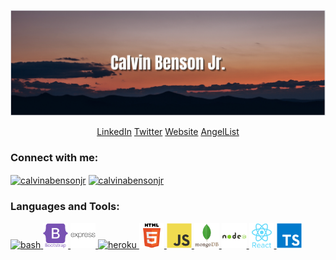 

![banner image](image/name.png)
<section align="center" class="button-group minor-group">
    <a href="https://www.linkedin.com/in/calvinabensonjr/" class="button primary">LinkedIn</a>
    <a href="https://twitter.com/CalvinABensonJr" class="button">Twitter</a>
    <a href="https://calvinbenson.netlify.app/" class="button">Website</a>
    <a href="https://angel.co/u/calvinabensonjr" class="button">AngelList</a>
<section>
<!-- <a href="#" class="button big">Create Project</a> -->
<!-- <a href="#" class="button icon search">Search</a> -->
<!-- <h1 align="center">Hi 👋, I'm Calvin</h1> -->
<!-- <h3 align="center">A Fullstack Developer</h3> -->

<!-- 🔭 I’m currently working on **studenA** -->

<!-- 👨‍💻 All of my projects are available at [https://calvinbenson.netlify.app/](https://calvinbenson.netlify.app/) -->

<!-- 📫 How to reach me **calvinbensonjr@gmail.com** -->

<h3 align="left">Connect with me:</h3>
<p align="left">
<a href="https://twitter.com/calvinabensonjr" target="blank"><img align="center" src="https://raw.githubusercontent.com/rahuldkjain/github-profile-readme-generator/master/src/images/icons/Social/twitter.svg" alt="calvinabensonjr" height="30" width="40" /></a>
<a href="https://linkedin.com/in/calvinabensonjr" target="blank"><img align="center" src="https://raw.githubusercontent.com/rahuldkjain/github-profile-readme-generator/master/src/images/icons/Social/linked-in-alt.svg" alt="calvinabensonjr" height="30" width="40" /></a>
</p>

<h3 align="left">Languages and Tools:</h3>
<p align="left"> <a href="https://www.gnu.org/software/bash/" target="_blank" rel="noreferrer"> <img src="https://www.vectorlogo.zone/logos/gnu_bash/gnu_bash-icon.svg" alt="bash" width="40" height="40"/> </a> <a href="https://getbootstrap.com" target="_blank" rel="noreferrer"> <img src="https://raw.githubusercontent.com/devicons/devicon/master/icons/bootstrap/bootstrap-plain-wordmark.svg" alt="bootstrap" width="40" height="40"/> </a> <a href="https://expressjs.com" target="_blank" rel="noreferrer"> <img src="https://raw.githubusercontent.com/devicons/devicon/master/icons/express/express-original-wordmark.svg" alt="express" width="40" height="40"/> </a> <a href="https://heroku.com" target="_blank" rel="noreferrer"> <img src="https://www.vectorlogo.zone/logos/heroku/heroku-icon.svg" alt="heroku" width="40" height="40"/> </a> <a href="https://www.w3.org/html/" target="_blank" rel="noreferrer"> <img src="https://raw.githubusercontent.com/devicons/devicon/master/icons/html5/html5-original-wordmark.svg" alt="html5" width="40" height="40"/> </a> <a href="https://developer.mozilla.org/en-US/docs/Web/JavaScript" target="_blank" rel="noreferrer"> <img src="https://raw.githubusercontent.com/devicons/devicon/master/icons/javascript/javascript-original.svg" alt="javascript" width="40" height="40"/> </a> <a href="https://www.mongodb.com/" target="_blank" rel="noreferrer"> <img src="https://raw.githubusercontent.com/devicons/devicon/master/icons/mongodb/mongodb-original-wordmark.svg" alt="mongodb" width="40" height="40"/> </a> <a href="https://nodejs.org" target="_blank" rel="noreferrer"> <img src="https://raw.githubusercontent.com/devicons/devicon/master/icons/nodejs/nodejs-original-wordmark.svg" alt="nodejs" width="40" height="40"/> </a> <a href="https://reactjs.org/" target="_blank" rel="noreferrer"> <img src="https://raw.githubusercontent.com/devicons/devicon/master/icons/react/react-original-wordmark.svg" alt="react" width="40" height="40"/> </a> <a href="https://www.typescriptlang.org/" target="_blank" rel="noreferrer"> <img src="https://raw.githubusercontent.com/devicons/devicon/master/icons/typescript/typescript-original.svg" alt="typescript" width="40" height="40"/> </a> </p>

<!--
<section class="button-group minor-group">
    <a href="#" class="button primary">LinkedIn</a>
    <a href="#" class="button">Twitter</a>
    <a href="#" class="button">Website</a>
    <a href="#" class="button">AngelList</a>
<section>
<a href="#" class="button big">Create Project</a>
<a href="#" class="button icon search">Search</a>
<!--
**calvinabensonjr/calvinabensonjr** is a ✨ _special_ ✨ repository because its `README.md` (this file) appears on your GitHub profile.

Here are some ideas to get you started:

- 🔭 I’m currently working on ...
- 🌱 I’m currently learning ...
- 👯 I’m looking to collaborate on ...
- 🤔 I’m looking for help with ...
- 💬 Ask me about ...
- 📫 How to reach me: ...
- 😄 Pronouns: ...
- ⚡ Fun fact: ...
-->
